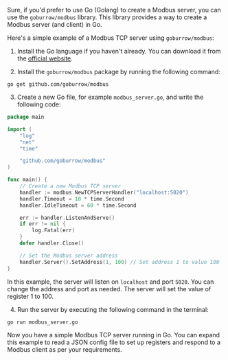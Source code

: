 Sure, if you'd prefer to use Go (Golang) to create a Modbus server, you can use the `goburrow/modbus` library. This library provides a way to create a Modbus server (and client) in Go.

Here's a simple example of a Modbus TCP server using `goburrow/modbus`:

1. Install the Go language if you haven't already. You can download it from the [official website](https://golang.org/dl/).

2. Install the `goburrow/modbus` package by running the following command:

```
go get github.com/goburrow/modbus
```

3. Create a new Go file, for example `modbus_server.go`, and write the following code:

```go
package main

import (
    "log"
    "net"
    "time"

    "github.com/goburrow/modbus"
)

func main() {
    // Create a new Modbus TCP server
    handler := modbus.NewTCPServerHandler("localhost:5020")
    handler.Timeout = 10 * time.Second
    handler.IdleTimeout = 60 * time.Second

    err := handler.ListenAndServe()
    if err != nil {
        log.Fatal(err)
    }
    defer handler.Close()

    // Set the Modbus server address
    handler.Server().SetAddress(1, 100) // Set address 1 to value 100
}
```

In this example, the server will listen on `localhost` and port `5020`. You can change the address and port as needed. The server will set the value of register 1 to 100.

4. Run the server by executing the following command in the terminal:

```
go run modbus_server.go
```

Now you have a simple Modbus TCP server running in Go. You can expand this example to read a JSON config file to set up registers and respond to a Modbus client as per your requirements.